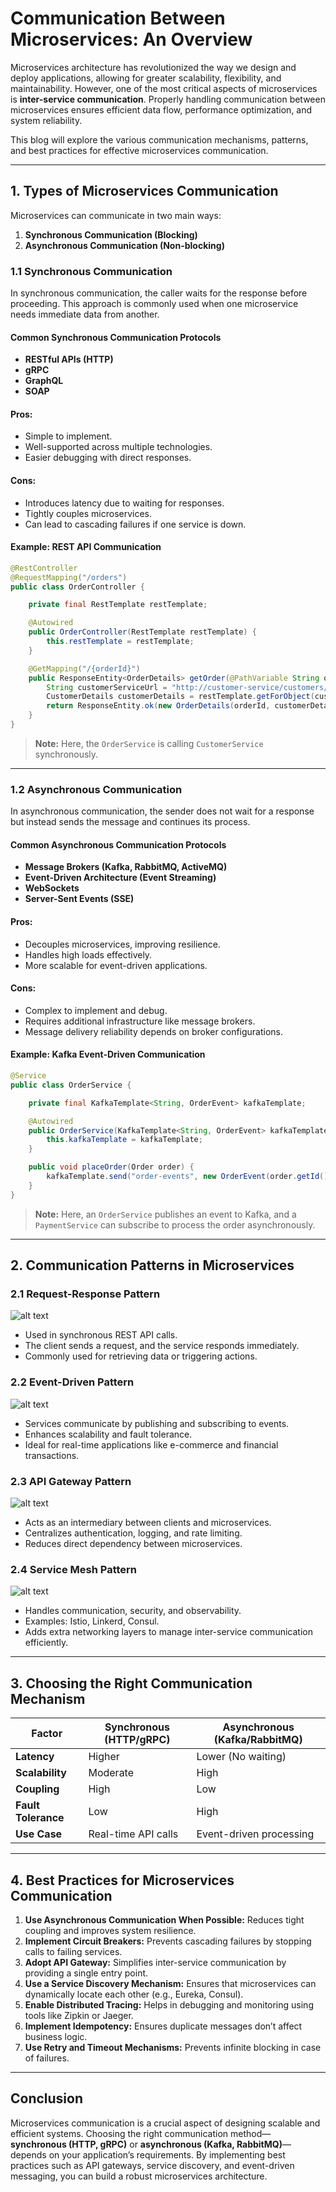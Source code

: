 # **Communication Between Microservices: An Overview**

Microservices architecture has revolutionized the way we design and deploy applications, allowing for greater scalability, flexibility, and maintainability. However, one of the most critical aspects of microservices is **inter-service communication**. Properly handling communication between microservices ensures efficient data flow, performance optimization, and system reliability.

This blog will explore the various communication mechanisms, patterns, and best practices for effective microservices communication.

---

## **1. Types of Microservices Communication**

Microservices can communicate in two main ways:

1. **Synchronous Communication (Blocking)**
2. **Asynchronous Communication (Non-blocking)**

### **1.1 Synchronous Communication**
In synchronous communication, the caller waits for the response before proceeding. This approach is commonly used when one microservice needs immediate data from another.

#### **Common Synchronous Communication Protocols**
- **RESTful APIs (HTTP)**
- **gRPC**
- **GraphQL**
- **SOAP**

#### **Pros:**
- Simple to implement.
- Well-supported across multiple technologies.
- Easier debugging with direct responses.

#### **Cons:**
- Introduces latency due to waiting for responses.
- Tightly couples microservices.
- Can lead to cascading failures if one service is down.

#### **Example: REST API Communication**
```java
@RestController
@RequestMapping("/orders")
public class OrderController {

    private final RestTemplate restTemplate;

    @Autowired
    public OrderController(RestTemplate restTemplate) {
        this.restTemplate = restTemplate;
    }

    @GetMapping("/{orderId}")
    public ResponseEntity<OrderDetails> getOrder(@PathVariable String orderId) {
        String customerServiceUrl = "http://customer-service/customers/" + orderId;
        CustomerDetails customerDetails = restTemplate.getForObject(customerServiceUrl, CustomerDetails.class);
        return ResponseEntity.ok(new OrderDetails(orderId, customerDetails));
    }
}
```
> **Note:** Here, the `OrderService` is calling `CustomerService` synchronously.

---

### **1.2 Asynchronous Communication**
In asynchronous communication, the sender does not wait for a response but instead sends the message and continues its process.

#### **Common Asynchronous Communication Protocols**
- **Message Brokers (Kafka, RabbitMQ, ActiveMQ)**
- **Event-Driven Architecture (Event Streaming)**
- **WebSockets**
- **Server-Sent Events (SSE)**

#### **Pros:**
- Decouples microservices, improving resilience.
- Handles high loads effectively.
- More scalable for event-driven applications.

#### **Cons:**
- Complex to implement and debug.
- Requires additional infrastructure like message brokers.
- Message delivery reliability depends on broker configurations.

#### **Example: Kafka Event-Driven Communication**
```java
@Service
public class OrderService {

    private final KafkaTemplate<String, OrderEvent> kafkaTemplate;

    @Autowired
    public OrderService(KafkaTemplate<String, OrderEvent> kafkaTemplate) {
        this.kafkaTemplate = kafkaTemplate;
    }

    public void placeOrder(Order order) {
        kafkaTemplate.send("order-events", new OrderEvent(order.getId(), "Order Placed"));
    }
}
```
> **Note:** Here, an `OrderService` publishes an event to Kafka, and a `PaymentService` can subscribe to process the order asynchronously.

---

## **2. Communication Patterns in Microservices**

### **2.1 Request-Response Pattern**

![alt text](Request-Response.jpg)

- Used in synchronous REST API calls.
- The client sends a request, and the service responds immediately.
- Commonly used for retrieving data or triggering actions.

### **2.2 Event-Driven Pattern**

![alt text](1582384474532.jpeg)

- Services communicate by publishing and subscribing to events.
- Enhances scalability and fault tolerance.
- Ideal for real-time applications like e-commerce and financial transactions.

### **2.3 API Gateway Pattern**

![alt text](image-19.png)

- Acts as an intermediary between clients and microservices.
- Centralizes authentication, logging, and rate limiting.
- Reduces direct dependency between microservices.

### **2.4 Service Mesh Pattern**

![alt text](1686129455408.png)

- Handles communication, security, and observability.
- Examples: Istio, Linkerd, Consul.
- Adds extra networking layers to manage inter-service communication efficiently.

---

## **3. Choosing the Right Communication Mechanism**
| **Factor**           | **Synchronous (HTTP/gRPC)** | **Asynchronous (Kafka/RabbitMQ)** |
|----------------------|--------------------------|----------------------------------|
| **Latency**         | Higher                    | Lower (No waiting)               |
| **Scalability**     | Moderate                  | High                             |
| **Coupling**        | High                      | Low                              |
| **Fault Tolerance** | Low                        | High                             |
| **Use Case**        | Real-time API calls       | Event-driven processing         |

---

## **4. Best Practices for Microservices Communication**
1. **Use Asynchronous Communication When Possible:** Reduces tight coupling and improves system resilience.
2. **Implement Circuit Breakers:** Prevents cascading failures by stopping calls to failing services.
3. **Adopt API Gateway:** Simplifies inter-service communication by providing a single entry point.
4. **Use a Service Discovery Mechanism:** Ensures that microservices can dynamically locate each other (e.g., Eureka, Consul).
5. **Enable Distributed Tracing:** Helps in debugging and monitoring using tools like Zipkin or Jaeger.
6. **Implement Idempotency:** Ensures duplicate messages don’t affect business logic.
7. **Use Retry and Timeout Mechanisms:** Prevents infinite blocking in case of failures.

---

## **Conclusion**
Microservices communication is a crucial aspect of designing scalable and efficient systems. Choosing the right communication method—**synchronous (HTTP, gRPC)** or **asynchronous (Kafka, RabbitMQ)**—depends on your application’s requirements. By implementing best practices such as API gateways, service discovery, and event-driven messaging, you can build a robust microservices architecture.
